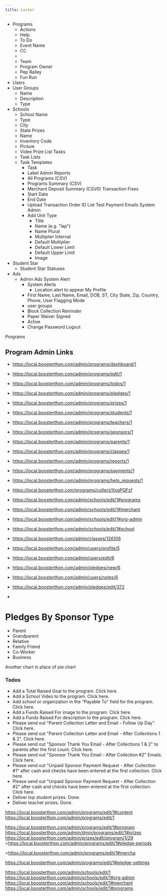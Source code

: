 ```yaml
---
title: Locker
---
```


- Programs
  - Actions
  - Help
  - To Do
  - Event Name
  - CC
  -
  - Team
  - Program Owner
  - Pep Ralley
  - Fun Run
- Users
- User Groups
  - Name
  - Description
  - Type
- Schools
  - School Name
  - Type
  - City
  - State
Prizes
  - Name
  - Inventory Code
  - Picture
  - Video
Prize List
Tasks
  - Task Lists
  - Task Templates
    - Task
    - Label
Admin Reports
    - All Programs (CSV)
    - Programs Summary (CSV)
    - Merchant Deposit Summary (CSV0)
Transaction Fixes
    - Start Date
    - End Date
    - Upload Transaction Order ID List
Test Payment Emails
System Admin
    - Add Unit Type
      - Title
      - Name (e.g. "lap")
      - Name Plural
      - Multiplier Internal
      - Default Multiplier
      - Default Lower Limit
      - Default Upper Limit
      - Image
- Student Star
  - Student Star Statuses
- Ads
  - Admin Ads
System Alert
    - System Alerts
      - Location alert to appear
My Profile
    - First Name, Last Name, Email, DOB, ST, City State, Zip, Country, Phone, User Flagging Mode
    - user groups
    - Block Collection Reminder
    - Paper Waiver Signed
    - Active
    - Change Password
Logout

Programs

## Program Admin Links

- <https://local.boosterthon.com/admin/programs/dashboard/1>
- <https://local.boosterthon.com/admin/programs/edit/1>
- <https://local.boosterthon.com/admin/programs/todos/1>
- <https://local.boosterthon.com/admin/programs/pledges/1>
- <https://local.boosterthon.com/admin/programs/prizes/1>
- <https://local.boosterthon.com/admin/programs/students/1>
- <https://local.boosterthon.com/admin/programs/teachers/1>
- <https://local.boosterthon.com/admin/programs/sponsors/1>
- <https://local.boosterthon.com/admin/programs/parents/1>
- <https://local.boosterthon.com/admin/programs/classes/1>
- <https://local.boosterthon.com/admin/programs/reports/1>
- <https://local.boosterthon.com/admin/programs/payments/1>
- <https://local.boosterthon.com/admin/programs/help_requests/1>
- <https://local.boosterthon.com/programs/collect/XxgPQFzf>
- <https://local.boosterthon.com/admin/schools/edit/1#programs>
- <https://local.boosterthon.com/admin/schools/edit/1#merchant>
- <https://local.boosterthon.com/admin/schools/edit/1#org-admin>
- <https://local.boosterthon.com/admin/schools/edit/1#school>
- <https://local.boosterthon.com/admin/classes/126106>
- <https://local.boosterthon.com/admin/users/profile/5>
- <https://local.boosterthon.com/admin/users/edit/6>
- <https://local.boosterthon.com/admin/pledges/new/6>
- <https://local.boosterthon.com/admin/users/notes/6>
- <https://local.boosterthon.com/admin/pledges/edit/372>

-

# Pledges By Sponsor Type

- Parent
- Grandparent
- Relative
- Family Friend
- Co-Worker
- Business

Another chart in place of pie chart

### Todos

- Add a Total Raised Goal to the program. Click here.
- Add a School Video to the program. Click here.
- Add school or organization in the "Payable To" field for the program. Click here.
- Add a Funds Raised For image to the program. Click here.
- Add a Funds Raised For description to the program. Click here.
- Please send out "Parent Collection Letter and Email - Follow Up Day". Click here.
- Please send out "Parent Collection Letter and Email - After Collections 1 & 2". Click here.
- Please send out "Sponsor Thank You Email - After Collections 1 & 2" to parents after the first count. Click here.
- Please send out "Sponsor Thank You Email - After Collection #2" Emails. Click here.
- Please send out "Unpaid Sponsor Payment Request - After Collection #1" after cash and checks have been entered at the first collection. Click here.
- Please send out "Unpaid Sponsor Payment Request - After Collection #2" after cash and checks have been entered at the first collection. Click here.
- Deliver top student prizes. Done.
- Deliver teacher prizes. Done.

<https://local.boosterthon.com/admin/programs/edit/1#content>
<https://local.boosterthon.com/admin/programs/edit/1>

<https://local.boosterthon.com/admin/programs/edit/1#program>
<https://local.boosterthon.com/admin/dmin/programs/edit/1#prizes>
<https://local.boosterthon.com/admin/prizes/edit/program/1/29>
<<https://local.boosterthon.com/admin/programs/edit/1#pledge-periods>

<<https://local.boosterthon.com/admin/programs/edit/1#mercha>

<https://local.boosterthon.com/admin/programs/edit/1#pledge-settings>

<https://local.boosterthon.com/admin/schools/edit/1>
<https://local.boosterthon.com/admin/schools/edit/1#org-admin>
<https://local.boosterthon.com/admin/schools/edit/1#merchant>
<https://local.boosterthon.com/admin/schools/edit/1#programs>
